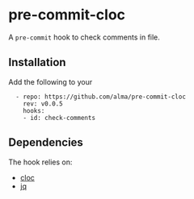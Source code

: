 # pre-commit-cloc

A `pre-commit` hook to check comments in file.

## Installation

Add the following to your

```
  - repo: https://github.com/alma/pre-commit-cloc
    rev: v0.0.5
    hooks:
    - id: check-comments
```

## Dependencies

The hook relies on:

* [cloc](https://github.com/AlDanial/cloc)
* [jq](https://stedolan.github.io/jq/)

